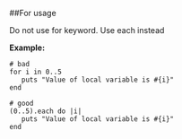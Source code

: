 ##For usage

Do not use for keyword. Use each instead

**Example:**

```
# bad
for i in 0..5
   puts "Value of local variable is #{i}"
end

# good
(0..5).each do |i|
   puts "Value of local variable is #{i}"
end
```